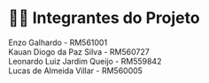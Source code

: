 # 👨‍💻 Integrantes do Projeto
Enzo Galhardo - RM561001 <br>
Kauan Diogo da Paz Silva - RM560727 <br>
Leonardo Luiz Jardim Queijo - RM559842 <br>
Lucas de Almeida Villar - RM560005 <br>

